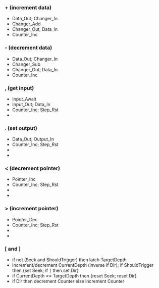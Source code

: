 ### + (increment data)
- Data_Out; Changer_In
- Changer_Add
- Changer_Out; Data_In
- Counter_Inc

### - (decrement data)
- Data_Out; Changer_In
- Changer_Sub
- Changer_Out; Data_In
- Counter_Inc

### , (get input)
- Input_Await
- Input_Out; Data_In
- Counter_Inc; Step_Rst
- 

### . (set output)
- Data_Out; Output_In
- Counter_Inc; Step_Rst
- 
- 

### < (decrement pointer)
- Pointer_Inc
- Counter_Inc; Step_Rst
- 
- 

### > (increment pointer)
- Pointer_Dec
- Counter_Inc; Step_Rst
- 
- 

### [ and ]
- if not (Seek and ShouldTrigger) then latch TargetDepth
- increment/decrement CurrentDepth (inverse if Dir); if ShouldTrigger then {set Seek; if `]` then set Dir}
- if CurrentDepth == TargetDepth then {reset Seek; reset Dir}
- if Dir then decrement Counter else increment Counter
